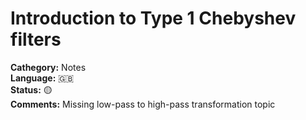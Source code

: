 # Introduction to Type 1 Chebyshev filters

**Cathegory:** Notes  
**Language:** 🇬🇧  
**Status:** 🟡  
**Comments:** Missing low-pass to high-pass transformation topic

